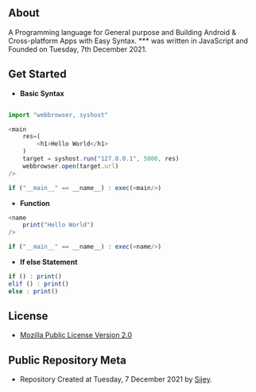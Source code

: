## About
A Programming language for General purpose and Building Android & Cross-platform Apps with Easy Syntax.
*** was written in JavaScript and Founded on Tuesday, 7th December 2021.

## Get Started
- **Basic Syntax**

```js

import "webbrowser, syshost"

<main
    res=(
        <h1>Hello World</h1>
    )
    target = syshost.run("127.0.0.1", 5000, res)
    webbrowser.open(target.url)
/>

if ("__main__" == __name__) : exec(<main/>) 
```

- **Function**
```js
<name
    print("Hello World")
/>

if ("__main__" == __name__) : exec(<name/>) 
```
- **If else Statement**
```js
if () : print() 
elif () : print() 
else : print() 
```

## License
- [Mozilla Public License Version 2.0](https://www.mozilla.org/en-US/MPL/2.0/)

## Public Repository Meta
- Repository Created at Tuesday, 7 December 2021 by [Sijey](https://github.com/sijey-praveen).
